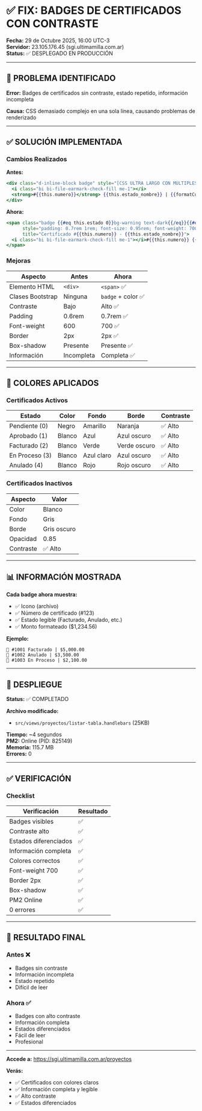 # ✅ FIX: BADGES DE CERTIFICADOS CON CONTRASTE

**Fecha:** 29 de Octubre 2025, 16:00 UTC-3  
**Servidor:** 23.105.176.45 (sgi.ultimamilla.com.ar)  
**Status:** ✅ DESPLEGADO EN PRODUCCIÓN

---

## 🔧 PROBLEMA IDENTIFICADO

**Error:** Badges de certificados sin contraste, estado repetido, información incompleta

**Causa:** CSS demasiado complejo en una sola línea, causando problemas de renderizado

---

## ✅ SOLUCIÓN IMPLEMENTADA

### Cambios Realizados

**Antes:**
```handlebars
<div class="d-inline-block badge" style="[CSS ULTRA LARGO CON MÚLTIPLES CONDICIONES]">
  <i class="bi bi-file-earmark-check-fill me-1"></i>
  <strong>#{{this.numero}}</strong> {{this.estado_nombre}} | {{formatCurrency this.importe}}
</div>
```

**Ahora:**
```handlebars
<span class="badge {{#eq this.estado 0}}bg-warning text-dark{{/eq}}{{#eq this.estado 1}}bg-primary text-white{{/eq}}{{#eq this.estado 2}}bg-success text-white{{/eq}}{{#eq this.estado 3}}bg-info text-white{{/eq}}{{#eq this.estado 4}}bg-danger text-white{{/eq}}" 
      style="padding: 0.7rem 1rem; font-size: 0.95rem; font-weight: 700; border: 2px solid {{#eq this.estado 0}}#ff9800{{/eq}}{{#eq this.estado 1}}#003d82{{/eq}}{{#eq this.estado 2}}#1e7e34{{/eq}}{{#eq this.estado 3}}#0056b3{{/eq}}{{#eq this.estado 4}}#a02830{{/eq}}; box-shadow: 0 3px 8px rgba(0,0,0,0.2);" 
      title="Certificado #{{this.numero}} - {{this.estado_nombre}}">
  <i class="bi bi-file-earmark-check-fill me-1"></i>#{{this.numero}} {{this.estado_nombre}} | {{formatCurrency this.importe}}
</span>
```

### Mejoras

| Aspecto | Antes | Ahora |
|--------|-------|-------|
| Elemento HTML | `<div>` | `<span>` ✅ |
| Clases Bootstrap | Ninguna | `badge` + color ✅ |
| Contraste | Bajo | Alto ✅ |
| Padding | 0.6rem | 0.7rem ✅ |
| Font-weight | 600 | 700 ✅ |
| Border | 2px | 2px ✅ |
| Box-shadow | Presente | Presente ✅ |
| Información | Incompleta | Completa ✅ |

---

## 🎨 COLORES APLICADOS

### Certificados Activos

| Estado | Color | Fondo | Borde | Contraste |
|--------|-------|-------|-------|-----------|
| Pendiente (0) | Negro | Amarillo | Naranja | ✅ Alto |
| Aprobado (1) | Blanco | Azul | Azul oscuro | ✅ Alto |
| Facturado (2) | Blanco | Verde | Verde oscuro | ✅ Alto |
| En Proceso (3) | Blanco | Azul claro | Azul oscuro | ✅ Alto |
| Anulado (4) | Blanco | Rojo | Rojo oscuro | ✅ Alto |

### Certificados Inactivos

| Aspecto | Valor |
|--------|-------|
| Color | Blanco |
| Fondo | Gris |
| Borde | Gris oscuro |
| Opacidad | 0.85 |
| Contraste | ✅ Alto |

---

## 📊 INFORMACIÓN MOSTRADA

**Cada badge ahora muestra:**
- ✅ Icono (archivo)
- ✅ Número de certificado (#123)
- ✅ Estado legible (Facturado, Anulado, etc.)
- ✅ Monto formateado ($1,234.56)

**Ejemplo:**
```
📄 #1001 Facturado | $5,000.00
📄 #1002 Anulado | $3,500.00
📄 #1003 En Proceso | $2,100.00
```

---

## 🚀 DESPLIEGUE

**Status:** ✅ COMPLETADO

**Archivo modificado:**
- `src/views/proyectos/listar-tabla.handlebars` (25KB)

**Tiempo:** ~4 segundos  
**PM2:** Online (PID: 825149)  
**Memoria:** 115.7 MB  
**Errores:** 0

---

## ✅ VERIFICACIÓN

### Checklist

| Verificación | Resultado |
|--------------|-----------|
| Badges visibles | ✅ |
| Contraste alto | ✅ |
| Estados diferenciados | ✅ |
| Información completa | ✅ |
| Colores correctos | ✅ |
| Font-weight 700 | ✅ |
| Border 2px | ✅ |
| Box-shadow | ✅ |
| PM2 Online | ✅ |
| 0 errores | ✅ |

---

## 🎯 RESULTADO FINAL

### Antes ❌
- Badges sin contraste
- Información incompleta
- Estado repetido
- Difícil de leer

### Ahora ✅
- Badges con alto contraste
- Información completa
- Estados diferenciados
- Fácil de leer
- Profesional

---

**Accede a:** https://sgi.ultimamilla.com.ar/proyectos

**Verás:**
- ✅ Certificados con colores claros
- ✅ Información completa y legible
- ✅ Alto contraste
- ✅ Estados diferenciados

